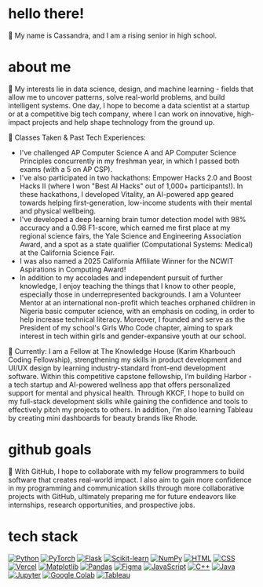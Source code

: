 # hello there!
🐚 My name is Cassandra, and I am a rising senior in high school. 

# about me
🤍 My interests lie in data science, design, and machine learning - fields that allow me to uncover patterns, solve real-world problems, and build intelligent systems. One day, I hope to become a data scientist at a startup or at a competitive big tech company, where I can work on innovative, high-impact projects and help shape technology from the ground up. 

🔬 Classes Taken & Past Tech Experiences: 
* I've challenged AP Computer Science A and AP Computer Science Principles concurrently in my freshman year, in which I passed both exams (with a 5 on AP CSP).
* I've also participated in two hackathons: Empower Hacks 2.0 and Boost Hacks II (where I won "Best AI Hacks" out of 1,000+ participants!). In these hackathons, I developed Vitality, an AI-powered app geared towards helping first-generation, low-income students with their mental and physical wellbeing.
* I've developed a deep learning brain tumor detection model with 98% accuracy and a 0.98 F1-score, which earned me first place at my regional science fairs, the Yale Science and Engineering Association Award, and a spot as a state qualifier (Computational Systems: Medical) at the California Science Fair.
* I was also named a 2025 California Affiliate Winner for the NCWIT Aspirations in Computing Award!
* In addition to my accolades and independent pursuit of further knowledge, I enjoy teaching the things that I know to other people, especially those in underrepresented backgrounds. I am a Volunteer Mentor at an international non-profit which teaches orphaned children in Nigeria basic computer science, with an emphasis on coding, in order to help increase technical literacy. Moreover, I founded and serve as the President of my school's Girls Who Code chapter, aiming to spark interest in tech within girls and gender-expansive youth at our school.

🌊 Currently: I am a Fellow at The Knowledge House (Karim Kharbouch Coding Fellowship), strengthening my skills in product development and UI/UX design by learning industry-standard front-end development software. Within this competitive capstone fellowship, I’m building Harbor - a tech startup and AI-powered wellness app that offers personalized support for mental and physical health. Through KKCF, I hope to build on my full-stack development skills while gaining the confidence and tools to effectively pitch my projects to others. In addition, I’m also learning Tableau by creating mini dashboards for beauty brands like Rhode.

# github goals
🥥 With GitHub, I hope to collaborate with my fellow programmers to build software that creates real-world impact. I also aim to gain more confidence in my programming and communication skills through more collaborative projects with GitHub, ultimately preparing me for future endeavors like internships, research opportunities, and prospective jobs.

# tech stack
[![Python](https://img.shields.io/badge/python-202C3A?style=for-the-badge&logo=python&logoColor=white)](#)
[![PyTorch](https://img.shields.io/badge/pytorch-202C3A?style=for-the-badge&logo=pytorch&logoColor=white)](#)
[![Flask](https://img.shields.io/badge/flask-202C3A?style=for-the-badge&logo=flask&logoColor=white)](#)
[![Scikit-learn](https://img.shields.io/badge/scikit--learn-202C3A?style=for-the-badge&logo=scikitlearn&logoColor=white)](#)
[![NumPy](https://img.shields.io/badge/numpy-202C3A?style=for-the-badge&logo=numpy&logoColor=white)](#)
[![HTML](https://img.shields.io/badge/html5-202C3A?style=for-the-badge&logo=html5&logoColor=white)](#)
[![CSS](https://img.shields.io/badge/css3-202C3A?style=for-the-badge&logo=css3&logoColor=white)](#)
[![Vercel](https://img.shields.io/badge/vercel-202C3A?style=for-the-badge&logo=vercel&logoColor=white)](#)
[![Matplotlib](https://img.shields.io/badge/matplotlib-202C3A?style=for-the-badge&logo=plotly&logoColor=white)](#)
[![Pandas](https://img.shields.io/badge/pandas-202C3A?style=for-the-badge&logo=pandas&logoColor=white)](#)
[![Figma](https://img.shields.io/badge/figma-202C3A?style=for-the-badge&logo=figma&logoColor=white)](#)
[![JavaScript](https://img.shields.io/badge/javascript-202C3A?style=for-the-badge&logo=javascript&logoColor=white)](#)
[![C++](https://img.shields.io/badge/c++-202C3A?style=for-the-badge&logo=c%2B%2B&logoColor=white)](#)
[![Java](https://img.shields.io/badge/java-202C3A?style=for-the-badge&logo=java&logoColor=white)](#)
[![Jupyter](https://img.shields.io/badge/jupyter-202C3A?style=for-the-badge&logo=jupyter&logoColor=white)](#)
[![Google Colab](https://img.shields.io/badge/google%20colab-202C3A?style=for-the-badge&logo=googlecolab&logoColor=white)](#)
[![Tableau](https://img.shields.io/badge/tableau-202C3A?style=for-the-badge&logo=tableau&logoColor=white)](#)
